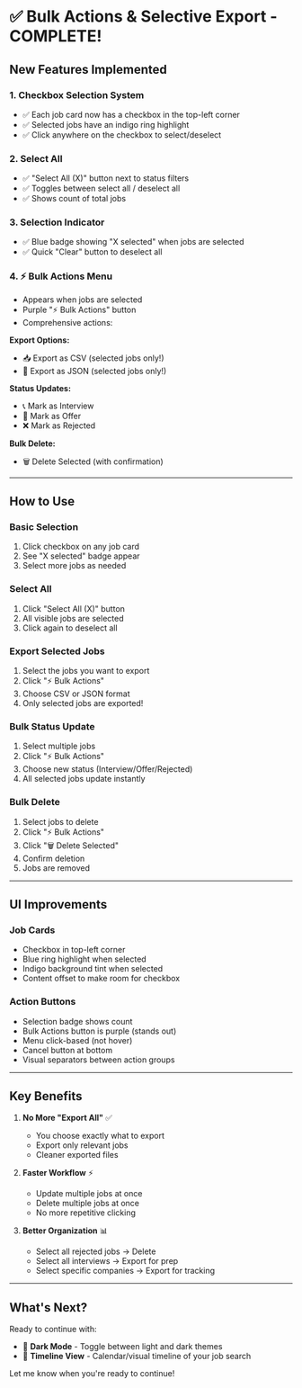# ✅ Bulk Actions & Selective Export - COMPLETE!

## New Features Implemented

### 1. **Checkbox Selection System**

- ✅ Each job card now has a checkbox in the top-left corner
- ✅ Selected jobs have an indigo ring highlight
- ✅ Click anywhere on the checkbox to select/deselect

### 2. **Select All**

- ✅ "Select All (X)" button next to status filters
- ✅ Toggles between select all / deselect all
- ✅ Shows count of total jobs

### 3. **Selection Indicator**

- ✅ Blue badge showing "X selected" when jobs are selected
- ✅ Quick "Clear" button to deselect all

### 4. **⚡ Bulk Actions Menu**

- Appears when jobs are selected
- Purple "⚡ Bulk Actions" button
- Comprehensive actions:

**Export Options:**

- 📥 Export as CSV (selected jobs only!)
- 📄 Export as JSON (selected jobs only!)

**Status Updates:**

- 📞 Mark as Interview
- 🎉 Mark as Offer
- ❌ Mark as Rejected

**Bulk Delete:**

- 🗑️ Delete Selected (with confirmation)

---

## How to Use

### Basic Selection

1. Click checkbox on any job card
2. See "X selected" badge appear
3. Select more jobs as needed

### Select All

1. Click "Select All (X)" button
2. All visible jobs are selected
3. Click again to deselect all

### Export Selected Jobs

1. Select the jobs you want to export
2. Click "⚡ Bulk Actions"
3. Choose CSV or JSON format
4. Only selected jobs are exported!

### Bulk Status Update

1. Select multiple jobs
2. Click "⚡ Bulk Actions"
3. Choose new status (Interview/Offer/Rejected)
4. All selected jobs update instantly

### Bulk Delete

1. Select jobs to delete
2. Click "⚡ Bulk Actions"
3. Click "🗑️ Delete Selected"
4. Confirm deletion
5. Jobs are removed

---

## UI Improvements

### Job Cards

- Checkbox in top-left corner
- Blue ring highlight when selected
- Indigo background tint when selected
- Content offset to make room for checkbox

### Action Buttons

- Selection badge shows count
- Bulk Actions button is purple (stands out)
- Menu click-based (not hover)
- Cancel button at bottom
- Visual separators between action groups

---

## Key Benefits

1. **No More "Export All"** ✅

   - You choose exactly what to export
   - Export only relevant jobs
   - Cleaner exported files

2. **Faster Workflow** ⚡

   - Update multiple jobs at once
   - Delete multiple jobs at once
   - No more repetitive clicking

3. **Better Organization** 📊
   - Select all rejected jobs → Delete
   - Select all interviews → Export for prep
   - Select specific companies → Export for tracking

---

## What's Next?

Ready to continue with:

- 🌙 **Dark Mode** - Toggle between light and dark themes
- 📅 **Timeline View** - Calendar/visual timeline of your job search

Let me know when you're ready to continue!
